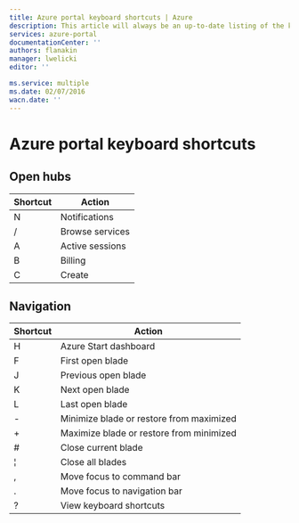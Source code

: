 ```yaml
---
title: Azure portal keyboard shortcuts | Azure
description: This article will always be an up-to-date listing of the keyboard shortcuts that work throughout the Azure portal. Individual services might have their own specialized keyboard shortcuts.
services: azure-portal
documentationCenter: ''
authors: flanakin
manager: lwelicki
editor: ''

ms.service: multiple
ms.date: 02/07/2016
wacn.date: ''
---
```


# Azure portal keyboard shortcuts

## Open hubs

| Shortcut | Action |
|--------|----------|
| N | Notifications |
| / | Browse services |
| A | Active sessions |
| B | Billing |
| C | Create |

## Navigation

| Shortcut | Action |
|--------|----------|
| H | Azure Start dashboard |
| F | First open blade |
| J | Previous open blade |
| K | Next open blade |
| L | Last open blade |
| - | Minimize blade or restore from maximized |
| + | Maximize blade or restore from minimized |
| # | Close current blade |
| ¦ | Close all blades |
| , | Move focus to command bar |
| . | Move focus to navigation bar |
| ? | View keyboard shortcuts |